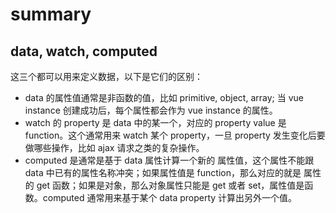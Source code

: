 summary
========================

## data, watch, computed

这三个都可以用来定义数据，以下是它们的区别：

+ data 的属性值通常是非函数的值，比如 primitive, object, array; 当 vue instance 创建成功后，每个属性都会作为 vue instance 的属性。
+ watch 的 property 是 data 中的某一个，对应的 property value 是 function。这个通常用来 watch 某个 property，一旦 property 发生变化后要做哪些操作，比如 ajax 请求之类的复杂操作。
+ computed 是通常是基于 data 属性计算一个新的 属性值，这个属性不能跟 data 中已有的属性名称冲突；如果属性值是 function，那么对应的就是 属性的 get 函数；如果是对象，那么对象属性只能是 get 或者 set，属性值是函数。computed 通常用来基于某个 data property 计算出另外一个值。
